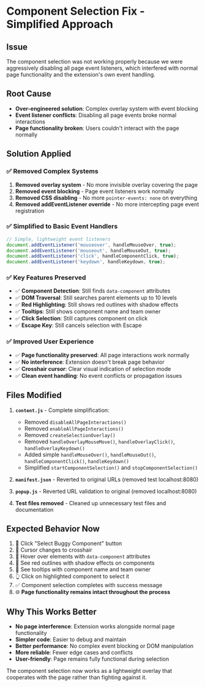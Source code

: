 # Component Selection Fix - Simplified Approach

## Issue
The component selection was not working properly because we were aggressively disabling all page event listeners, which interfered with normal page functionality and the extension's own event handling.

## Root Cause
- **Over-engineered solution**: Complex overlay system with event blocking
- **Event listener conflicts**: Disabling all page events broke normal interactions
- **Page functionality broken**: Users couldn't interact with the page normally

## Solution Applied

### ✅ **Removed Complex Systems**
1. **Removed overlay system** - No more invisible overlay covering the page
2. **Removed event blocking** - Page event listeners work normally
3. **Removed CSS disabling** - No more `pointer-events: none` on everything
4. **Removed addEventListener override** - No more intercepting page event registration

### ✅ **Simplified to Basic Event Handlers**
```javascript
// Simple, lightweight event listeners
document.addEventListener('mouseover', handleMouseOver, true);
document.addEventListener('mouseout', handleMouseOut, true); 
document.addEventListener('click', handleComponentClick, true);
document.addEventListener('keydown', handleKeydown, true);
```

### ✅ **Key Features Preserved**
- ✅ **Component Detection**: Still finds `data-component` attributes
- ✅ **DOM Traversal**: Still searches parent elements up to 10 levels
- ✅ **Red Highlighting**: Still shows red outlines with shadow effects
- ✅ **Tooltips**: Still shows component name and team owner
- ✅ **Click Selection**: Still captures component on click
- ✅ **Escape Key**: Still cancels selection with Escape

### ✅ **Improved User Experience**
- ✅ **Page functionality preserved**: All page interactions work normally
- ✅ **No interference**: Extension doesn't break page behavior
- ✅ **Crosshair cursor**: Clear visual indication of selection mode
- ✅ **Clean event handling**: No event conflicts or propagation issues

## Files Modified

1. **`content.js`** - Complete simplification:
   - Removed `disableAllPageInteractions()`
   - Removed `enableAllPageInteractions()` 
   - Removed `createSelectionOverlay()`
   - Removed `handleOverlayMouseMove()`, `handleOverlayClick()`, `handleOverlayKeydown()`
   - Added simple `handleMouseOver()`, `handleMouseOut()`, `handleComponentClick()`, `handleKeydown()`
   - Simplified `startComponentSelection()` and `stopComponentSelection()`

2. **`manifest.json`** - Reverted to original URLs (removed test localhost:8080)

3. **`popup.js`** - Reverted URL validation to original (removed localhost:8080)

4. **Test files removed** - Cleaned up unnecessary test files and documentation

## Expected Behavior Now

1. 🎯 Click "Select Buggy Component" button
2. 🔄 Cursor changes to crosshair
3. 🎨 Hover over elements with `data-component` attributes
4. 🔴 See red outlines with shadow effects on components
5. 💬 See tooltips with component name and team owner
6. 👆 Click on highlighted component to select it
7. ✅ Component selection completes with success message
8. 🌐 **Page functionality remains intact throughout the process**

## Why This Works Better

- **No page interference**: Extension works alongside normal page functionality
- **Simpler code**: Easier to debug and maintain
- **Better performance**: No complex event blocking or DOM manipulation
- **More reliable**: Fewer edge cases and conflicts
- **User-friendly**: Page remains fully functional during selection

The component selection now works as a lightweight overlay that cooperates with the page rather than fighting against it.
